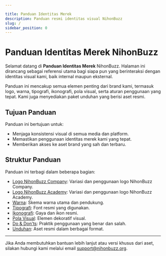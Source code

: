 ```yaml
---

title: Panduan Identitas Merek
description: Panduan resmi identitas visual NihonBuzz
slug: /
sidebar_position: 0
---
```


# Panduan Identitas Merek NihonBuzz

Selamat datang di **Panduan Identitas Merek** NihonBuzz. Halaman ini dirancang sebagai referensi utama bagi siapa pun yang berinteraksi dengan identitas visual kami, baik internal maupun eksternal.

Panduan ini mencakup semua elemen penting dari brand kami, termasuk logo, warna, tipografi, ikonografi, pola visual, serta aturan penggunaan yang tepat. Kami juga menyediakan paket unduhan yang berisi aset resmi.

## Tujuan Panduan

Panduan ini bertujuan untuk:

* Menjaga konsistensi visual di semua media dan platform.
* Memastikan penggunaan identitas merek kami yang tepat.
* Memberikan akses ke aset brand yang sah dan terbaru.

## Struktur Panduan

Panduan ini terbagi dalam beberapa bagian:

* [Logo NihonBuzz Company](./logo/company): Variasi dan penggunaan logo NihonBuzz Company.
* [Logo NihonBuzz Academy](./logo/academy): Variasi dan penggunaan logo NihonBuzz Academy.
* [Warna](./colors): Skema warna utama dan pendukung.
* [Tipografi](./typography): Font resmi yang digunakan.
* [Ikonografi](./iconography): Gaya dan ikon resmi.
* [Pola Visual](./pattern): Elemen dekoratif visual.
* [Do & Don'ts](./dos-and-donts): Praktik penggunaan yang benar dan salah.
* [Unduhan](./downloads): Aset resmi dalam berbagai format.

---

Jika Anda membutuhkan bantuan lebih lanjut atau versi khusus dari aset, silakan hubungi kami melalui email [support@nihonbuzz.org](/hubungi-kami).

